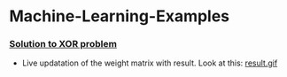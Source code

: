 # Machine-Learning-Examples
### [Solution to XOR problem](xor_tensor_live_update.py)
  * Live updatation of the weight matrix with result. Look at this: [result.gif](xor_live_update.gif)
